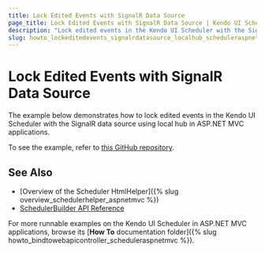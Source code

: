 ```yaml
---
title: Lock Edited Events with SignalR Data Source
page_title: Lock Edited Events with SignalR Data Source | Kendo UI Scheduler HtmlHelper
description: "Lock edited events in the Kendo UI Scheduler with the SignalR data source using local hub in ASP.NET MVC applications."
slug: howto_lockeditedevents_signalrdatasource_localhub_scheduleraspnetmvc
---
```


# Lock Edited Events with SignalR Data Source

The example below demonstrates how to lock edited events in the Kendo UI Scheduler with the SignalR data source using local hub in ASP.NET MVC applications.

To see the example, refer to [this GitHub repository](https://github.com/telerik/ui-for-aspnet-mvc-examples/tree/master/scheduler/scheduler-signal-r-local-hub-locking-events).

## See Also

* [Overview of the Scheduler HtmlHelper]({% slug overview_schedulerhelper_aspnetmvc %})
* [SchedulerBuilder API Reference](/api/Kendo.Mvc.UI.Fluent/SchedulerBuilder)

For more runnable examples on the Kendo UI Scheduler in ASP.NET MVC applications, browse its [**How To** documentation folder]({% slug howto_bindtowebapicontroller_scheduleraspnetmvc %}).
